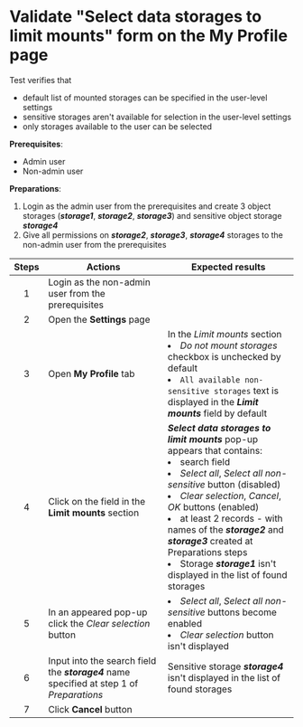 # Validate "Select data storages to limit mounts" form on the My Profile page 

Test verifies that 
- default list of mounted storages can be specified in the user-level settings
- sensitive storages aren't available for selection in the user-level settings
- only storages available to the user can be selected

**Prerequisites**:
- Admin user
- Non-admin user

**Preparations**:
1. Login as the admin user from the prerequisites and create 3 object storages (***storage1***, ***storage2***, ***storage3***) and sensitive object storage ***storage4***
2. Give all permissions on ***storage2***, ***storage3***, ***storage4*** storages to the non-admin user from the prerequisites

| Steps | Actions | Expected results |
| :---: | --- | --- |
| 1 | Login as the non-admin user from the prerequisites | |
| 2 | Open the **Settings** page
| 3 | Open **My Profile** tab | In the *Limit mounts* section <li> *Do not mount storages* checkbox is unchecked by default <li> `All available non-sensitive storages` text is displayed in the ***Limit mounts*** field by default |
| 4 | Click on the field in the **Limit mounts** section | ***Select data storages to limit mounts*** pop-up appears that contains: <li> search field <li> *Select all*, *Select all non-sensitive* button (disabled) <li> *Clear selection*, *Cancel*, *OK* buttons (enabled) <li> at least 2 records - with names of the ***storage2*** and ***storage3*** created at Preparations steps <li> Storage ***storage1*** isn't displayed in the list of found storages |
| 5 | In an appeared pop-up click the *Clear selection* button | <li> *Select all*, *Select all non-sensitive* buttons become enabled <li> *Clear selection* button isn't displayed |
| 6 | Input into the search field the ***storage4*** name specified at step 1 of *Preparations* | Sensitive storage ***storage4*** isn't displayed in the list of found storages |
| 7 | Click **Cancel** button | |